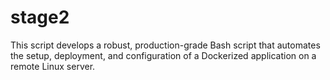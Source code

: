 # stage2
This script develops a robust, production-grade Bash script that automates the setup, deployment, and configuration of a Dockerized application on a remote Linux server.
